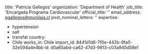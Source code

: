 title: 'Patricia Gallegos'
organization: 'Department of Health'
job_title: 'Encargada Programa Cardiovascular'
official_title: ''
email_address: pgallegos@munilaja.cl
post_nominal_letters: ''
expertise:
  - hypertension
  - salt
  - transfat
country:
  - Chile
works_in: Chile
import_id: 8441d1d6-7f0e-442b-9fa0-32e594a4e4bb
id: d0a65abd-ca62-47d3-9813-c03a945d58e1
